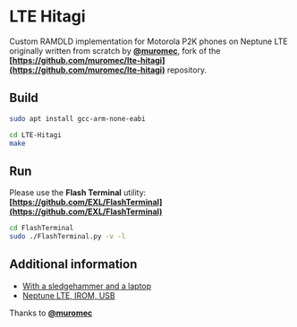 LTE Hitagi
==========

Custom RAMDLD implementation for Motorola P2K phones on Neptune LTE originally written from scratch by **[@muromec](https://github.com/muromec)**, fork of the **[https://github.com/muromec/lte-hitagi](https://github.com/muromec/lte-hitagi)** repository.

## Build

```bash
sudo apt install gcc-arm-none-eabi

cd LTE-Hitagi
make
```

## Run

Please use the **Flash Terminal** utility: **[https://github.com/EXL/FlashTerminal](https://github.com/EXL/FlashTerminal)**

```bash
cd FlashTerminal
sudo ./FlashTerminal.py -v -l
```

## Additional information

* [With a sledgehammer and a laptop](https://ezxdev.blogspot.com/2010/03/blog-post.html)
* [Neptune LTE, IROM, USB](https://ezxdev.blogspot.com/2010/04/usb.html)

Thanks to **[@muromec](https://github.com/muromec)**
